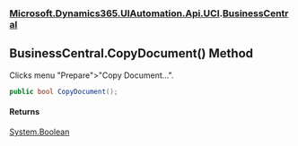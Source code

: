 ### [Microsoft.Dynamics365.UIAutomation.Api.UCI](Microsoft.Dynamics365.UIAutomation.Api.UCI.md 'Microsoft.Dynamics365.UIAutomation.Api.UCI').[BusinessCentral](BusinessCentral.md 'Microsoft.Dynamics365.UIAutomation.Api.UCI.BusinessCentral')

## BusinessCentral.CopyDocument() Method

Clicks menu "Prepare">"Copy Document...".

```csharp
public bool CopyDocument();
```

#### Returns
[System.Boolean](https://docs.microsoft.com/en-us/dotnet/api/System.Boolean 'System.Boolean')